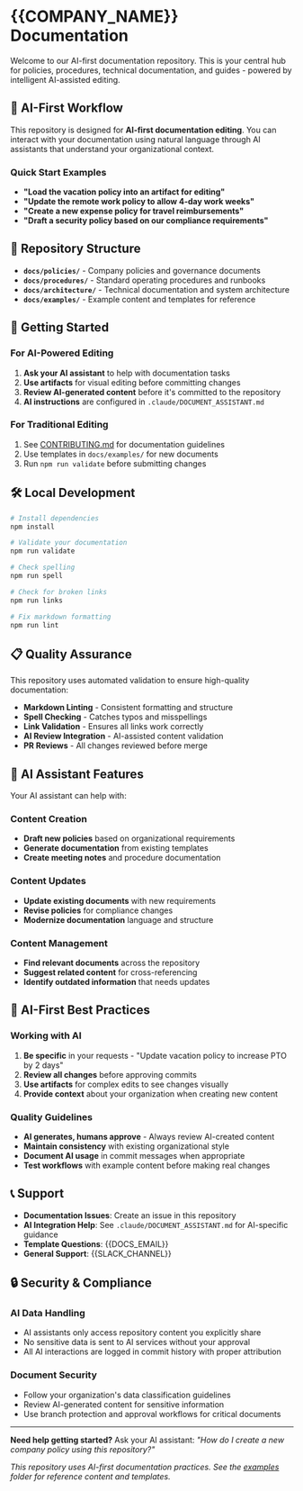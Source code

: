 # {{COMPANY_NAME}} Documentation

Welcome to our AI-first documentation repository. This is your central hub for policies, procedures, technical documentation, and guides - powered by intelligent AI-assisted editing.

## 🤖 AI-First Workflow

This repository is designed for **AI-first documentation editing**. You can interact with your documentation using natural language through AI assistants that understand your organizational context.

### Quick Start Examples
- **"Load the vacation policy into an artifact for editing"**
- **"Update the remote work policy to allow 4-day work weeks"**
- **"Create a new expense policy for travel reimbursements"**
- **"Draft a security policy based on our compliance requirements"**

## 📁 Repository Structure

- **`docs/policies/`** - Company policies and governance documents
- **`docs/procedures/`** - Standard operating procedures and runbooks
- **`docs/architecture/`** - Technical documentation and system architecture
- **`docs/examples/`** - Example content and templates for reference

## 🚀 Getting Started

### For AI-Powered Editing
1. **Ask your AI assistant** to help with documentation tasks
2. **Use artifacts** for visual editing before committing changes
3. **Review AI-generated content** before it's committed to the repository
4. **AI instructions** are configured in `.claude/DOCUMENT_ASSISTANT.md`

### For Traditional Editing
1. See [CONTRIBUTING.md](CONTRIBUTING.md) for documentation guidelines
2. Use templates in `docs/examples/` for new documents
3. Run `npm run validate` before submitting changes

## 🛠️ Local Development

```bash
# Install dependencies
npm install

# Validate your documentation
npm run validate

# Check spelling
npm run spell

# Check for broken links
npm run links

# Fix markdown formatting
npm run lint
```

## 📋 Quality Assurance

This repository uses automated validation to ensure high-quality documentation:

- **Markdown Linting** - Consistent formatting and structure
- **Spell Checking** - Catches typos and misspellings
- **Link Validation** - Ensures all links work correctly
- **AI Review Integration** - AI-assisted content validation
- **PR Reviews** - All changes reviewed before merge

## 🤖 AI Assistant Features

Your AI assistant can help with:

### Content Creation
- **Draft new policies** based on organizational requirements
- **Generate documentation** from existing templates
- **Create meeting notes** and procedure documentation

### Content Updates
- **Update existing documents** with new requirements
- **Revise policies** for compliance changes
- **Modernize documentation** language and structure

### Content Management
- **Find relevant documents** across the repository
- **Suggest related content** for cross-referencing
- **Identify outdated information** that needs updates

## 📖 AI-First Best Practices

### Working with AI
1. **Be specific** in your requests - "Update vacation policy to increase PTO by 2 days"
2. **Review all changes** before approving commits
3. **Use artifacts** for complex edits to see changes visually
4. **Provide context** about your organization when creating new content

### Quality Guidelines
- **AI generates, humans approve** - Always review AI-created content
- **Maintain consistency** with existing organizational style
- **Document AI usage** in commit messages when appropriate
- **Test workflows** with example content before making real changes

## 📞 Support

- **Documentation Issues**: Create an issue in this repository
- **AI Integration Help**: See `.claude/DOCUMENT_ASSISTANT.md` for AI-specific guidance
- **Template Questions**: {{DOCS_EMAIL}}
- **General Support**: {{SLACK_CHANNEL}}

## 🔒 Security & Compliance

### AI Data Handling
- AI assistants only access repository content you explicitly share
- No sensitive data is sent to AI services without your approval
- All AI interactions are logged in commit history with proper attribution

### Document Security
- Follow your organization's data classification guidelines
- Review AI-generated content for sensitive information
- Use branch protection and approval workflows for critical documents

---

**Need help getting started?** Ask your AI assistant: *"How do I create a new company policy using this repository?"*

*This repository uses AI-first documentation practices. See the [examples](docs/examples/) folder for reference content and templates.*
